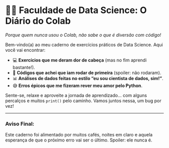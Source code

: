 # 🧑‍🏫 **Faculdade de Data Science: O Diário do Colab**
*Porque quem nunca usou o Colab, não sabe o que é diversão com código!*

Bem-vindo(a) ao meu caderno de exercícios práticos de Data Science. Aqui você vai encontrar:

- 💻 **Exercícios que me deram dor de cabeça** (mas no fim aprendi bastante!).
- 📝 **Códigos que achei que iam rodar de primeira** (spoiler: não rodaram).
- 📊 **Análises de dados feitas no estilo “eu sou cientista de dados, sim!”**.
- 😅 **Erros épicos que me fizeram rever meu amor pelo Python**.

Sente-se, relaxe e aproveite a jornada de aprendizado... com alguns percalços e muitos `print()` pelo caminho. Vamos juntos nessa, um bug por vez!

---

### **Aviso Final:**
Este caderno foi alimentado por muitos cafés, noites em claro e aquela esperança de que o próximo erro vai ser o último. Spoiler: ele nunca é.
